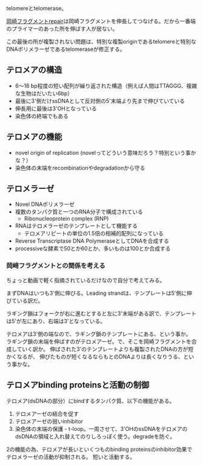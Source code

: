 telomereとtelomerase。

[岡崎フラグメントrepair](%E5%B2%A1%E5%B4%8E%E3%83%95%E3%83%A9%E3%82%B0%E3%83%A1%E3%83%B3%E3%83%88repair)は岡崎フラグメントを伸長してつなげる。だから一番端のプライマーのあった所を伸ばす人が居ない。

この最後の所が複製されない問題は、特別な複製originであるtelomereと特別なDNAポリメラーゼであるtelomeraseが修正する。

## テロメアの構造

- 6〜16 bp程度の短い配列が繰り返された構造（例えば人間はTTAGGG、複雑な生物はだいたい6bp）
- 最後に3'側だけssDNAとして反対側の5'末端より先まで伸びていている
- 伸長用に最後は3'OHとなっている
- 染色体の終端でもある

## テロメアの機能

- novel origin of replication (novelってどういう意味だろう？特別という事かな？）
- 染色体の末端をrecombinationやdegradationから守る

## テロメラーゼ

- Novel DNAポリメラーゼ
- 複数のタンパク質と一つのRNA分子で構成されている
    - Ribonucleoprotein complex (RNP)
- RNAはテロメラーゼのテンプレートとして機能する
   - テロメアリピートの単位の1.5倍の相補的配列になっている
- Reverse Transcriptase DNA  PolymeraseとしてDNAを合成する
- processiveな酵素で50とか60とか、多いものは100とか合成する

### 岡﨑フラグメントとの関係を考える

ちょっと動画で軽く指摘されているだけなので自分で考えてみる。

まずDNAはいつも3'側に伸びる。Leading strandは、テンプレートは5'側に伸びている訳だ。

ラギング鎖はフォークが右に進むとすると左に3'末端がある訳で、テンプレートは5'が左にあり、右端は3'となっている。

テロメアは3'側の端なので、ラギング鎖のテンプレートにある、という事か。
ラギング鎖の末端を伸ばすのがテロメアーゼ。で、そこを岡崎フラグメントを合成していく訳か。
伸ばされた3'のテンプレートよりも複製されたDNAの方が短かくなるが、
伸びたものが短くなるならもとのDNAよりは長くなりうる、という事かな。

## テロメアbinding proteinsと活動の制御

テロメア(dsDNAの部分）にbindするタンパク質、以下の機能がある。

1. テロメアーゼの結合を促す
2. テロメアーゼの弱いinhibitor
3. 染色体の末端の保護 - t-loop。一周させて、3'OHのssDNAをテロメアのdsDNAの領域と入れ替えてのりしろっぽく使う。degradeを防ぐ。

2の機能の為、テロメアが長いといくつものbinding proteinsのinhibitor効果でテロメラーゼの活動が抑制される。
短いと活動する。
